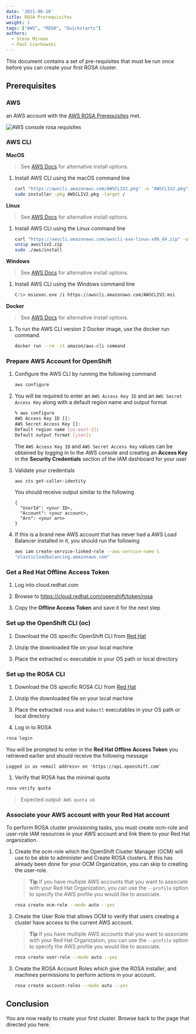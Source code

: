 ```yaml
---
date: '2021-06-10'
title: ROSA Prerequisites
weight: 1
tags: ["AWS", "ROSA", "Quickstarts"]
authors:
  - Steve Mirman
  - Paul Czarkowski
---
```


This document contains a set of pre-requisites that must be run once before you can create your first ROSA cluster.

## Prerequisites

### AWS

an AWS account with the [AWS ROSA Prerequisites](https://console.aws.amazon.com/rosa/home?#/get-started) met.

![AWS console rosa requisites](/experts/images/rosa-aws-pre.png)

### AWS CLI

**MacOS**

> See [AWS Docs](https://docs.aws.amazon.com/cli/latest/userguide/install-cliv2-mac.html) for alternative install options.

1. Install AWS CLI using the macOS command line

    ```bash
    curl "https://awscli.amazonaws.com/AWSCLIV2.pkg" -o "AWSCLIV2.pkg"
    sudo installer -pkg AWSCLIV2.pkg -target /
    ```

**Linux**

> See [AWS Docs](https://docs.aws.amazon.com/cli/latest/userguide/install-cliv2-linux.html) for alternative install options.

1. Install AWS CLI using the Linux command line

    ```bash
    curl "https://awscli.amazonaws.com/awscli-exe-linux-x86_64.zip" -o "awscliv2.zip"
    unzip awscliv2.zip
    sudo ./aws/install
    ```

**Windows**

> See [AWS Docs](https://docs.aws.amazon.com/cli/latest/userguide/install-cliv2-windows.html) for alternative install options.

1. Install AWS CLI using the Windows command line

    ```bash
    C:\> msiexec.exe /i https://awscli.amazonaws.com/AWSCLIV2.msi
    ```

**Docker**

> See [AWS Docs](https://docs.aws.amazon.com/cli/latest/userguide/install-cliv2-docker.html) for alternative install options.

1. To run the AWS CLI version 2 Docker image, use the docker run command.

    ```bash
    docker run --rm -it amazon/aws-cli command
    ```

### Prepare AWS Account for OpenShift

1. Configure the AWS CLI by running the following command

    ```bash
    aws configure
    ```

2. You will be required to enter an `AWS Access Key ID` and an `AWS Secret Access Key` along with a default region name and output format

    ```bash
    % aws configure
    AWS Access Key ID []:
    AWS Secret Access Key []:
    Default region name [us-east-2]:
    Default output format [json]:
    ```
    The `AWS Access Key ID` and `AWS Secret Access Key` values can be obtained by logging in to the AWS console and creating an **Access Key** in the **Security Credentials** section of the IAM dashboard for your user

3. Validate your credentials

    ```bash
    aws sts get-caller-identity
    ```

    You should receive output similar to the following
    ```
    {
      "UserId": <your ID>,
      "Account": <your account>,
      "Arn": <your arn>
    }
    ```

4. If this is a brand new AWS account that has never had a AWS Load Balancer installed in it, you should run the following

    ```bash
    aws iam create-service-linked-role --aws-service-name \
    "elasticloadbalancing.amazonaws.com"
    ```

### Get a Red Hat Offline Access Token

1. Log into cloud.redhat.com

2. Browse to https://cloud.redhat.com/openshift/token/rosa

3. Copy the **Offline Access Token** and save it for the next step


### Set up the OpenShift CLI (oc)

1. Download the OS specific OpenShift CLI from [Red Hat](https://mirror.openshift.com/pub/openshift-v4/clients/ocp/latest/)

2. Unzip the downloaded file on your local machine

3. Place the extracted `oc` executable in your OS path or local directory


### Set up the ROSA CLI

1. Download the OS specific ROSA CLI from [Red Hat](https://www.openshift.com/products/amazon-openshift/download)

2. Unzip the downloaded file on your local machine

3. Place the extracted `rosa` and `kubectl` executables in your OS path or local directory

4. Log in to ROSA

  ```bash
  rosa login
  ```

  You will be prompted to enter in the **Red Hat Offline Access Token** you retrieved earlier and should receive the following message

  ```
  Logged in as <email address> on 'https://api.openshift.com'
  ```

1. Verify that ROSA has the minimal quota

  ```bash
  rosa verify quota
  ```

  > Expected output: `AWS quota ok`

### Associate your AWS account with your Red Hat account

To perform ROSA cluster provisioning tasks, you must create ocm-role and user-role IAM resources in your AWS account and link them to your Red Hat organization.

1. Create the ocm-role which the OpenShift Cluster Manager (OCM) will use to be able to administer and Create ROSA clusters. If this has already been done for your OCM Organization, you can skip to creating the user-role.

    > **Tip** If you have multiple AWS accounts that you want to associate with your Red Hat Organization, you can use the `--profile` option to specify the AWS profile you would like to associate.

    ```bash
    rosa create ocm-role --mode auto --yes
    ```

1. Create the User Role that allows OCM to verify that users creating a cluster have access to the current AWS account.

    > **Tip** If you have multiple AWS accounts that you want to associate with your Red Hat Organization, you can use the `--profile` option to specify the AWS profile you would like to associate.

    ```bash
    rosa create user-role --mode auto --yes
    ```

1. Create the ROSA Account Roles which give the ROSA installer, and machines permissions to perform actions in your account.

    ```bash
    rosa create account-roles --mode auto --yes
    ```


## Conclusion

You are now ready to create your first cluster.  Browse back to the page that directed you here.

